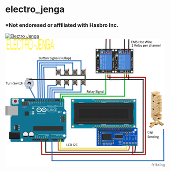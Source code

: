 # electro_jenga
### *Not endoresed or affiliated with Hasbro Inc.
[![Electro Jenga](https://img.youtube.com/vi/5HV1B0rng8A/0.jpg)](https://www.youtube.com/watch?v=5HV1B0rng8A)  
![Schematic](electro_jenga_bb.png)
